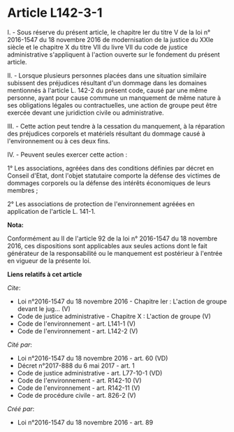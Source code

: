 # Article L142-3-1

I. - Sous réserve du présent article, le chapitre Ier du titre V de la loi n° 2016-1547 du 18 novembre 2016 de modernisation
de la justice du XXIe siècle et le chapitre X du titre VII du livre VII du code de justice administrative s'appliquent à
l'action ouverte sur le fondement du présent article. 

II. - Lorsque plusieurs personnes placées dans une situation similaire subissent des préjudices résultant d'un dommage dans
les domaines mentionnés à l'article L. 142-2 du présent code, causé par une même personne, ayant pour cause commune un
manquement de même nature à ses obligations légales ou contractuelles, une action de groupe peut être exercée devant une
juridiction civile ou administrative. 

III. - Cette action peut tendre à la cessation du manquement, à la réparation des préjudices corporels et matériels résultant
du dommage causé à l'environnement ou à ces deux fins. 

IV. - Peuvent seules exercer cette action : 

1° Les associations, agréées dans des conditions définies par décret en Conseil d'Etat, dont l'objet statutaire comporte la
défense des victimes de dommages corporels ou la défense des intérêts économiques de leurs membres ; 

2° Les associations de protection de l'environnement agréées en application de l'article L. 141-1.

**Nota:**

Conformément au II de l'article 92 de la loi n° 2016-1547 du 18 novembre 2016, ces dispositions sont applicables aux seules
actions dont le fait générateur de la responsabilité ou le manquement est postérieur à l'entrée en vigueur de la présente
loi.

**Liens relatifs à cet article**

_Cite_:

  - Loi n°2016-1547 du 18 novembre 2016 -  Chapitre Ier : L'action de groupe devant le jug... (V)
  - Code de justice administrative -  Chapitre X : L'action de groupe  (V)
  - Code de l'environnement - art. L141-1 (V)
  - Code de l'environnement - art. L142-2 (V)

_Cité par_:

  - Loi n°2016-1547 du 18 novembre 2016 - art. 60 (VD)
  - Décret n°2017-888 du 6 mai 2017 - art. 1
  - Code de justice administrative - art. L77-10-1 (VD)
  - Code de l'environnement - art. R142-10 (V)
  - Code de l'environnement - art. R142-11 (V)
  - Code de procédure civile - art. 826-2 (V)

_Créé par_:

  - Loi n°2016-1547 du 18 novembre 2016 - art. 89
